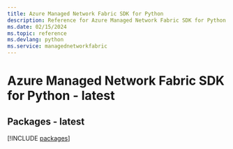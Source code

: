 ```yaml
---
title: Azure Managed Network Fabric SDK for Python
description: Reference for Azure Managed Network Fabric SDK for Python
ms.date: 02/15/2024
ms.topic: reference
ms.devlang: python
ms.service: managednetworkfabric
---
```

# Azure Managed Network Fabric SDK for Python - latest
## Packages - latest
[!INCLUDE [packages](managed-network-fabric-index.md)]